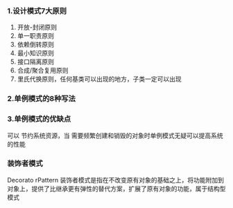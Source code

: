 ### 1.设计模式7大原则

1. 开放-封闭原则
2. 单一职责原则
3. 依赖倒转原则
4. 最小知识原则
5. 接口隔离原则
6. 合成/聚合复用原则
7. 里氏代换原则，任何基类可以出现的地方，子类一定可以出现





### 2.单例模式的8种写法





### 3.单例模式的优缺点

可以 节约系统资源，当 需要频繁创建和销毁的对象时单例模式无疑可以提高系统的性能













### 装饰者模式

Decorato rPattern 装饰者模式是指在不改变原有对象的基础之上，将功能附加到对象上，提供了比继承更有弹性的替代方案，扩展了原有对象的功能，属于结构型模式



































































































































































































































